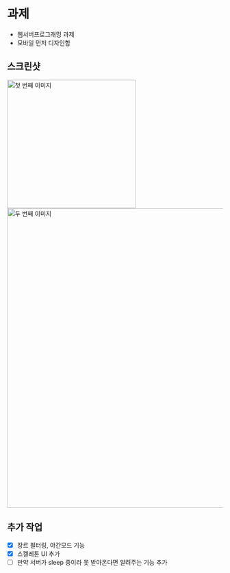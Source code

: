 # 과제

- 웹서버프로그래밍 과제
- 모바일 먼저 디자인함

## 스크린샷

<img src="https://github.com/user-attachments/assets/563e2337-2e5a-4138-ae54-0a227ff71d66" alt="첫 번째 이미지" width="300" />
<img src="https://github.com/user-attachments/assets/50aa092b-a852-4247-9f4b-6beaa67f8f32" alt="두 번째 이미지" width="700" />

## 추가 작업

- [x] 장르 필터링, 야간모드 기능
- [x] 스켈레톤 UI 추가
- [ ] 만약 서버가 sleep 중이라 못 받아온다면 알려주는 기능 추가
